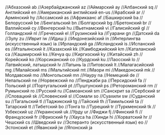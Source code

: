 //Абхазский	ab
//Азербайджанский	az
//Аймарский	ay
//Албанский	sq
//Английский	en
//Американский английский	en-us
//Арабский	ar
//Армянский	hy
//Ассамский	as
//Африкаанс	af
//Башкирский	ba
//Белорусский	be
//Бенгальский	bn
//Болгарский	bg
//Бретонский	br
//Валлийский	cy
//Венгерский	hu
//Вьетнамский	vi
//Галисийский	gl
//Голландский	nl
//Греческий	el
//Грузинский	ka
//Гуарани	gn
//Датский	da
//Зулу	zu
//Иврит	iw
//Идиш	ji
//Индонезийский	in
//Интерлингва (искусственный язык)	ia
//Ирландский	ga
//Исландский	is
//Испанский	es
//Итальянский	it
//Казахский	kk
//Камбоджийский	km
//Каталанский	ca
//Кашмирский	ks
//Кечуа	qu
//Киргизский	ky
//Китайский	zh
//Корейский	ko
//Корсиканский	co
//Курдский	ku
//Лаосский	lo
//Латвийский, латышский	lv
//Латынь	la
//Литовский	lt
//Малагасийский	mg
//Малайский	ms
//Мальтийский	mt
//Маори	mi
//Македонский	mk
//Молдавский	mo
//Монгольский	mn
//Науру	na
//Немецкий	de
//Непальский	ne
//Норвежский	no
//Пенджаби	pa
//Персидский	fa
//Польский	pl
//Португальский	pt
//Пуштунский	ps
//Ретороманский	rm
//Румынский	ro
//Русский	ru
//Самоанский	sm
//Санскрит	sa
//Сербский	sr
//Словацкий	sk
//Словенский	sl
//Сомали	so
//Суахили	sw
//Суданский	su
//Тагальский	tl
//Таджикский	tg
//Тайский	th
//Тамильский	ta
//Татарский	tt
//Тибетский	bo
//Тонга	to
//Турецкий	tr
//Туркменский	tk
//Узбекский	uz
//Украинский	uk
//Урду	ur
//Фиджи	fj
//Финский	fi
//Французский	fr
//Фризский	fy
//Хауса	ha
//Хинди	hi
//Хорватский	hr
//Чешский	cs
//Шведский	sv
//Эсперанто (искусственный язык)	eo
//Эстонский	et
//Яванский	jw
//Японский	ja